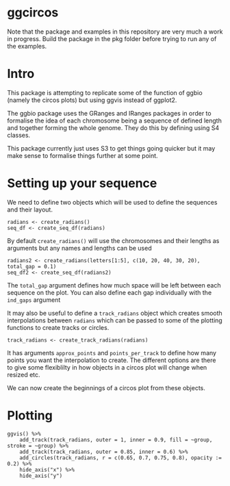# ggcircos

Note that the package and examples in this repository are very much a work in progress.
Build the package in the pkg folder before trying to run any of the examples.

# Intro
This package is attempting to replicate some of the function of ggbio (namely the circos plots) but using ggvis instead of ggplot2.

The ggbio package uses the GRanges and IRanges packages in order to formalise the idea of each chromosome being a sequence of defined length and together forming the whole genome.
They do this by defining using S4 classes.

This package currently just uses S3 to get things going quicker but it may make sense to formalise things further at some point.

# Setting up your sequence
We need to define two objects which will be used to define the sequences and their layout.

```{r}
radians <- create_radians()
seq_df <- create_seq_df(radians)
```

By default `create_radians()` will use the chromosomes and their lengths as arguments but any names and lengths can be used

```{r}
radians2 <- create_radians(letters[1:5], c(10, 20, 40, 30, 20), total_gap = 0.1)
seq_df2 <- create_seq_df(radians2)
```

The `total_gap` argument defines how much space will be left between each sequence on the plot. You can also define each gap individually with the `ind_gaps` argument

It may also be useful to define a `track_radians` object which creates smooth interpolations between `radians` which can be passed to some of the plotting functions to create tracks or circles.

```{r}
track_radians <- create_track_radians(radians)
```

It has arguments `approx_points` and `points_per_track` to define how many points you want the interpolation to create. The different options are there to give some flexiblilty in how objects in a circos plot will change when resized etc.

We can now create the beginnings of a circos plot from these objects.

# Plotting

```{r}
ggvis() %>%
    add_track(track_radians, outer = 1, inner = 0.9, fill = ~group, stroke = ~group) %>%
    add_track(track_radians, outer = 0.85, inner = 0.6) %>%
    add_circles(track_radians, r = c(0.65, 0.7, 0.75, 0.8), opacity := 0.2) %>%
    hide_axis("x") %>%
    hide_axis("y")
```
